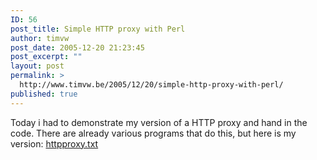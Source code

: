 ```yaml
---
ID: 56
post_title: Simple HTTP proxy with Perl
author: timvw
post_date: 2005-12-20 21:23:45
post_excerpt: ""
layout: post
permalink: >
  http://www.timvw.be/2005/12/20/simple-http-proxy-with-perl/
published: true
---
```

<p>Today i had to demonstrate my version of a HTTP proxy and hand in the code. There are already various programs that do this, but here is my version: <a href="http://www.timvw.be/wp-content/code/perl/httpproxy.txt">httpproxy.txt</a></p>